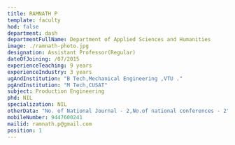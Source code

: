 ```yaml
---
title: RAMNATH P
template: faculty
hod: false
department: dash
departmentFullName: Department of Applied Sciences and Humanities
image: ./ramnath-photo.jpg
designation: Assistant Professor(Regular)
dateOfJoining: /07/2015
experienceTeaching: 9 years
experienceIndustry: 3 years
ugAndInstitution: "B Tech,Mechanical Engineering ,VTU ."
pgAndInstitution: "M Tech,CUSAT"
subject: Production Engineering
phd: NIL
specialization: NIL
otherData: "No. of National Journal - 2,No.of national conferences - 2"
mobileNumber: 9447600241
mailid: ramnath.p@gmail.com
position: 1
---
```

